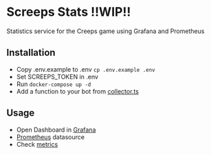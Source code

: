 # Screeps Stats !!WIP!!
Statistics service for the Creeps game using Grafana and Prometheus

## Installation
 - Copy .env.example to .env `cp .env.example .env`
 - Set SCREEPS_TOKEN in .env
 - Run `docker-compose up -d`
 - Add a function to your bot from [collector.ts](src/collector.ts)

## Usage
 - Open Dashboard in [Grafana](http://localhost:3001) 
 - [Prometheus](http://localhost:9090) datasource
 - Check [metrics](http://localhost:3000/metrics)
